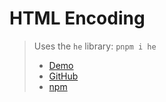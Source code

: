 # HTML Encoding

> Uses the `he` library: `pnpm i he`
>
> - [Demo](https://mothereff.in/html-entities)
> - [GitHub](https://github.com/mathiasbynens/he)
> - [npm](https://www.npmjs.com/package/he)

